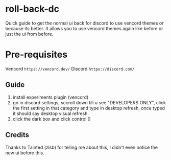 # roll-back-dc
Quick guide to get the normal ui back for discord to use vencord themes or because its better. It allows you to use vencord themes again like before or just the ui from before.

# Pre-requisites
Vencord
`https://vencord.dev/`
Discord
`https://discord.com/`

## Guide
1. install experiments plugin (vencord)
2. go in discord settings, sccroll down till u see "DEVELOPERS ONLY", click the first setting in that category and type in desktop refresh, once typed it should say desktop visual refresh.
3. click the dark box and click control 0

## Credits
Thanks to Tainted (zlsb) for telling me about this, I didn't even notice the new ui before this.
